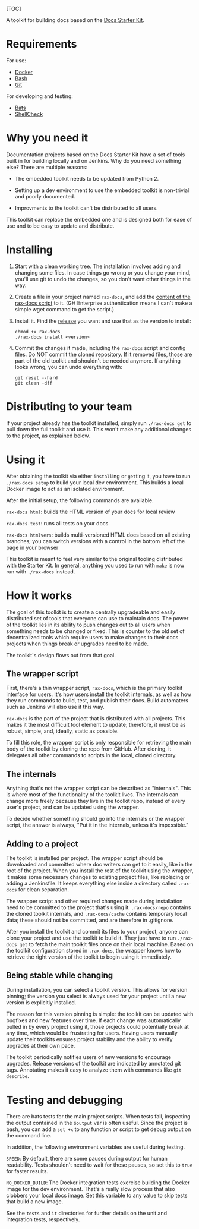 [TOC]

A toolkit for building docs based on the [Docs Starter
Kit](https://github.rackspace.com/IX/docs-starter-kit).

Requirements
============

For use:

- [Docker](https://www.docker.com/)
- [Bash](https://www.gnu.org/software/bash/)
- [Git](https://git-scm.com/)

For developing and testing:

- [Bats](https://github.com/bats-core/bats-core/)
- [ShellCheck](https://www.shellcheck.net/)

Why you need it
===============

Documentation projects based on the Docs Starter Kit have a set of
tools built in for building locally and on Jenkins. Why do you need
something else? There are multiple reasons:

- The embedded toolkit needs to be updated from Python 2.

- Setting up a dev environment to use the embedded toolkit is
  non-trivial and poorly documented.

- Improvments to the toolkit can't be distributed to all users.

This toolkit can replace the embedded one and is designed both for
ease of use and to be easy to update and distribute.

Installing
==========

1. Start with a clean working tree. The installation involves adding
and changing some files. In case things go wrong or you change your
mind, you'll use git to undo the changes, so you don't want other
things in the way.

1. Create a file in your project named `rax-docs`, and add the
[content of the rax-docs
script](https://github.com/IDPLAT/rax-docs/blob/master/rax-docs) to
it. (GH Enterprise authentication means I can't make a simple wget
command to get the script.)

1. Install it. Find the [release](https://github.com/IDPLAT/rax-docs/releases) you want and use that as the version to install:

    ```
    chmod +x rax-docs
    ./rax-docs install <version>
    ```

1. Commit the changes it made, including the `rax-docs` script and
config files. Do NOT commit the cloned repository. If it removed
files, those are part of the old toolkit and shouldn't be needed
anymore. If anything looks wrong, you can undo everything with:

    ```
    git reset --hard
    git clean -dff
    ```

Distributing to your team
=========================

If your project already has the toolkit installed, simply  run `./rax-docs get` 
to pull down the full toolkit and use it. This won't make any additional changes 
to the project, as explained below.

Using it
========

After obtaining the toolkit via either `install`ing or `get`ting it,
you have to run `./rax-docs setup` to build your local dev
environment. This builds a local Docker image to act as an isolated
environment.

After the initial setup, the following commands are available.

`rax-docs html`: builds the HTML version of your docs for local review

`rax-docs test`: runs all tests on your docs

`rax-docs htmlvers`: builds multi-versioned HTML docs based on all
existing branches; you can switch versions with a control in the
bottom left of the page in your browser

This toolkit is meant to feel very similar to the original tooling
distributed with the Starter Kit. In general, anything you used to run
with `make` is now run with `./rax-docs` instead.

How it works
============

The goal of this toolkit is to create a centrally upgradeable and
easily distributed set of tools that everyone can use to maintain
docs. The power of the toolkit lies in its ability to push changes out
to all users when something needs to be changed or fixed. This is
counter to the old set of decentralized tools which require users to
make changes to their docs projects when things break or upgrades need
to be made.

The toolkit's design flows out from that goal.

The wrapper script
------------------

First, there's a thin wrapper script, `rax-docs`, which is the primary 
toolkit interface for users. It's how users install the toolkit internals, 
as well as how they run commands to build, test, and publish their 
docs. Build automaters such as Jenkins will also use it this way.

`rax-docs` is the part of the project that is distributed
with all projects. This makes it the most difficult tool element to 
update; therefore, it must be as robust, simple, and, ideally, static as
possible.

To fill this role, the wrapper script is only responsible for
retrieving the main body of the toolkit by cloning the repo from
GitHub. After cloning, it delegates all other commands to scripts in
the local, cloned directory.

The internals
-------------

Anything that's not the wrapper script can be described as
"internals". This is where most of the functionality of the toolkit
lives. The internals can change more freely because they live in the
toolkit repo, instead of every user's project, and can be updated 
using the wrapper.

To decide whether something should go into the internals or the
wrapper script, the answer is always, "Put it in the internals, unless
it's impossible."

Adding to a project
-------------------

The toolkit is installed per project. The wrapper script should be 
downloaded and committed where doc writers can get to it easily, 
like in the root of the project. When you install the rest of the toolkit
using the wrapper, it makes some necessary changes to existing project 
files, like replacing or adding a Jenkinsfile. It keeps everything else inside
a directory called `.rax-docs` for clean separation.

The wrapper script and other required changes made during installation 
need to be committed to the project that's using it. `.rax-docs/repo` contains
the cloned toolkit internals, and `.rax-docs/cache` contains temporary local 
data; these should not be committed, and are therefore in .gitignore.

After you install the toolkit and commit its files to your project,
anyone can clone your project and use the toolkit to build it. They
just have to run `./rax-docs get` to fetch the main toolkit files once
on their local machine. Based on the toolkit configuration stored in
`.rax-docs`, the wrapper knows how to retrieve the right version of
the toolkit to begin using it immediately.

Being stable while changing
---------------------------

During installation, you can select a toolkit version. This allows for version 
pinning; the version you select is always used for your project until a new
version is explicitly installed.

The reason for this version pinning is simple: the toolkit can be updated with 
bugfixes and new features over time. If each change was automatically pulled 
in by every project using it, those projects could potentially break at any time,
which would be frustrating for users. Having users manually update their 
toolkits ensures project stability and the ability to verify upgrades at their own pace.

The toolkit periodically notifies users of new versions to encourage upgrades.
Release versions of the toolkit are indicated by annotated git tags. Annotating
makes it easy to analyze them with commands like `git describe`.

Testing and debugging
=====================

There are bats tests for the main project scripts. When tests fail,
inspecting the output contained in the `$output` var is often
useful. Since the project is bash, you can add a `set +x` to any
function or script to get debug output on the command line.

In addition, the following environment variables are useful during
testing.

`SPEED`: By default, there are some pauses during output for human
readability. Tests shouldn't need to wait for these pauses, so set this to
`true` for faster results.

`NO_DOCKER_BUILD`: The Docker integration tests exercise building the
Docker image for the dev environment. That's a really slow process
that also clobbers your local docs image. Set this variable to any
value to skip tests that build a new image.

See the `tests` and `it` directories for further details on the unit
and integration tests, respectively.
